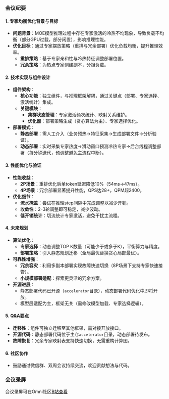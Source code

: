 ### 会议纪要

#### 1. 专家均衡优化背景与目标
- **问题背景**：MOE模型推理过程中存在专家激活的冷热不均现象，导致负载不均衡（部分GPU过载，部分闲置），影响推理性能。
- **优化目标**：通过专家摆放策略（重排与冗余部署）优化负载均衡，提升推理效率。
  - **重排策略**：基于专家亲和性与冷热特征调整部署位置。
  - **冗余策略**：为热点专家创建副本，分担负载。

#### 2. 技术实现与组件设计
- **组件架构**：
  - **核心功能**：独立组件，与推理框架解耦，通过关键点（部署、专家选择、激活统计）集成。
  - **关键模块**：
    - **集群状态管理**：专家激活频次统计、映射关系维护。
    - **优化器**：部署策略生成（贪心算法为主）、专家选择优化。
- **部署模式**：
  - **静态部署**：需人工介入（业务预热→特征采集→生成部署文件→分析验证）。
  - **动态部署**：实时采集专家热度→滑动窗口预测冷热专家→后台线程调整部署（每分钟迭代，预调整避免主流程中断）。

#### 3. 性能优化与验证
- **性能收益**：
  - **2P场景**：重排优化后单token延迟降低10%（54ms→47ms）。
  - **4P场景**：冗余部署显著提升性能，QPS达28+，QPM超2400。
- **优化细节**：
  - **流水掩盖**：尝试在推理step间隔中完成调整以减少开销。
  - **收敛性**：2-3轮调整即可稳定，减少波动。
  - **低开销统计**：切流统计专家激活，避免干扰主流程。

#### 4. 未来规划
- **算法优化**：
  - **专家选择**：动态调整TOP K数量（可能少于或多于K），平衡算力与精度。
  - **部署策略**：引入静态规划迁移（全局最优替换贪心局部最优）。
- **可靠性增强**：
  - **冗余容灾**：利用多副本部署实现故障快速切换（8P场景下支持专家快速接管）。
  - **小规模部署适配**：探索更灵活的冗余方案。
- **开源进展**：
  - 静态部署代码已开源（`accelerator`目录），动态部署代码优化中即将开放。
  - 模型层适配为主，框架无关（需修改模型加载、专家选择逻辑）。

#### 5. Q&A要点
- **迁移性**：组件可独立迁移至其他框架，需对接开放接口。
- **开源代码**：静态部署代码位于主仓`accelerator`目录，动态部署待发布。
- **故障恢复**：冗余专家映射表支持快速切换，无需重构计算图。

#### 6. 社区协作
- 鼓励通过微信群、双周会议持续交流，欢迎贡献想法与代码。

### 会议录屏

会议录屏可在Omni社区[B站查看](https://www.bilibili.com/video/BV1RjuGzaEgq/)